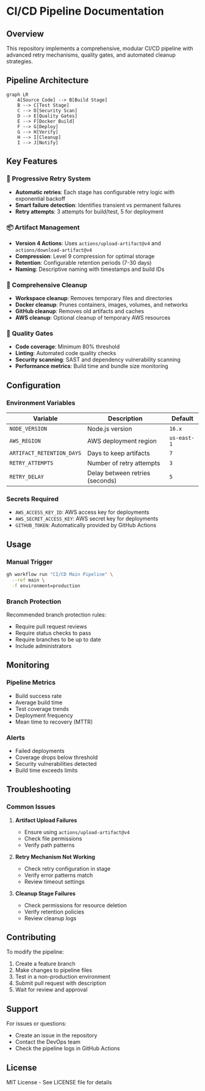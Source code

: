 # CI/CD Pipeline Documentation

## Overview

This repository implements a comprehensive, modular CI/CD pipeline with advanced retry mechanisms, quality gates, and automated cleanup strategies.

## Pipeline Architecture

```mermaid
graph LR
    A[Source Code] --> B[Build Stage]
    B --> C[Test Stage]
    C --> D[Security Scan]
    D --> E[Quality Gates]
    E --> F[Docker Build]
    F --> G[Deploy]
    G --> H[Verify]
    H --> I[Cleanup]
    I --> J[Notify]
```

## Key Features

### 🔄 Progressive Retry System
- **Automatic retries**: Each stage has configurable retry logic with exponential backoff
- **Smart failure detection**: Identifies transient vs permanent failures
- **Retry attempts**: 3 attempts for build/test, 5 for deployment

### 📦 Artifact Management
- **Version 4 Actions**: Uses `actions/upload-artifact@v4` and `actions/download-artifact@v4`
- **Compression**: Level 9 compression for optimal storage
- **Retention**: Configurable retention periods (7-30 days)
- **Naming**: Descriptive naming with timestamps and build IDs

### 🧹 Comprehensive Cleanup
- **Workspace cleanup**: Removes temporary files and directories
- **Docker cleanup**: Prunes containers, images, volumes, and networks
- **GitHub cleanup**: Removes old artifacts and caches
- **AWS cleanup**: Optional cleanup of temporary AWS resources

### 🚦 Quality Gates
- **Code coverage**: Minimum 80% threshold
- **Linting**: Automated code quality checks
- **Security scanning**: SAST and dependency vulnerability scanning
- **Performance metrics**: Build time and bundle size monitoring

## Configuration

### Environment Variables

| Variable | Description | Default |
|----------|-------------|---------|
| `NODE_VERSION` | Node.js version | `16.x` |
| `AWS_REGION` | AWS deployment region | `us-east-1` |
| `ARTIFACT_RETENTION_DAYS` | Days to keep artifacts | `7` |
| `RETRY_ATTEMPTS` | Number of retry attempts | `3` |
| `RETRY_DELAY` | Delay between retries (seconds) | `5` |

### Secrets Required

- `AWS_ACCESS_KEY_ID`: AWS access key for deployments
- `AWS_SECRET_ACCESS_KEY`: AWS secret key for deployments
- `GITHUB_TOKEN`: Automatically provided by GitHub Actions

## Usage

### Manual Trigger

```bash
gh workflow run "CI/CD Main Pipeline" \
  --ref main \
  -f environment=production
```

### Branch Protection

Recommended branch protection rules:
- Require pull request reviews
- Require status checks to pass
- Require branches to be up to date
- Include administrators

## Monitoring

### Pipeline Metrics
- Build success rate
- Average build time
- Test coverage trends
- Deployment frequency
- Mean time to recovery (MTTR)

### Alerts
- Failed deployments
- Coverage drops below threshold
- Security vulnerabilities detected
- Build time exceeds limits

## Troubleshooting

### Common Issues

1. **Artifact Upload Failures**
   - Ensure using `actions/upload-artifact@v4`
   - Check file permissions
   - Verify path patterns

2. **Retry Mechanism Not Working**
   - Check retry configuration in stage
   - Verify error patterns match
   - Review timeout settings

3. **Cleanup Stage Failures**
   - Check permissions for resource deletion
   - Verify retention policies
   - Review cleanup logs

## Contributing

To modify the pipeline:

1. Create a feature branch
2. Make changes to pipeline files
3. Test in a non-production environment
4. Submit pull request with description
5. Wait for review and approval

## Support

For issues or questions:
- Create an issue in the repository
- Contact the DevOps team
- Check the pipeline logs in GitHub Actions

## License

MIT License - See LICENSE file for details